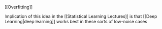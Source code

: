[[Overfitting]]

Implication of this idea in the [[Statistical Learning Lectures]] is that [[Deep Learning|deep learning]] works best in these sorts of low-noise cases
